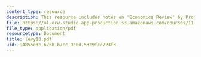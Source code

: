 ```yaml
---
content_type: resource
description: This resource includes notes on 'Economics Review' by Prof. Levy.
file: https://ol-ocw-studio-app-production.s3.amazonaws.com/courses/11-201-gateway-planning-action-fall-2005/94855c3e6750b7cc9e0d53c9fcd723f3_levy13.pdf
file_type: application/pdf
resourcetype: Document
title: levy13.pdf
uid: 94855c3e-6750-b7cc-9e0d-53c9fcd723f3
---
```

